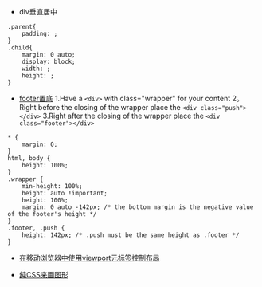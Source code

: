 - div垂直居中
```
.parent{
	padding: ;
}
.child{
	margin: 0 auto;
	display: block;
	width: ;
	height: ;
}
```

- [footer置底](https://stackoverflow.com/questions/42294/how-do-you-get-the-footer-to-stay-at-the-bottom-of-a-web-page?rq=1)
1.Have a `<div>` with class="wrapper" for your content
2。Right before the closing </div> of the wrapper place the `<div class="push"></div>`
3.Right after the closing </div> of the wrapper place the  `<div class="footer"></div>`

```
* {
    margin: 0;
}
html, body {
    height: 100%;
}
.wrapper {
    min-height: 100%;
    height: auto !important;
    height: 100%;
    margin: 0 auto -142px; /* the bottom margin is the negative value of the footer's height */
}
.footer, .push {
    height: 142px; /* .push must be the same height as .footer */
}
```

- [在移动浏览器中使用viewport元标签控制布局](https://developer.mozilla.org/zh-CN/docs/Mobile/Viewport_meta_tag)

- [纯CSS来画图形](http://www.cnblogs.com/jscode/archive/2012/10/19/2730905.html)
